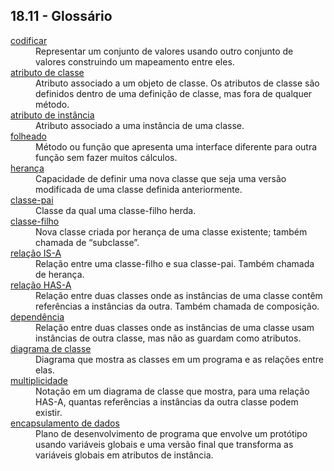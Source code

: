 ## 18.11 - Glossário

<dl>
<dt><a id="glos:codificar" href="#termo:codificar">codificar</a></dt>
<dd>Representar um conjunto de valores usando outro conjunto de valores construindo um mapeamento entre eles.</dd>

<dt><a id="glos:atributo de classe" href="#termo:atributo de classe">atributo de classe</a></dt>
<dd>Atributo associado a um objeto de classe. Os atributos de classe são definidos dentro de uma definição de classe, mas fora de qualquer método.</dd>

<dt><a id="glos:atributo de instância" href="#termo:atributo de instância">atributo de instância</a></dt>
<dd>Atributo associado a uma instância de uma classe.</dd>

<dt><a id="glos:folheado" href="#termo:folheado">folheado</a></dt>
<dd>Método ou função que apresenta uma interface diferente para outra função sem fazer muitos cálculos.</dd>

<dt><a id="glos:herança" href="#termo:herança">herança</a></dt>
<dd>Capacidade de definir uma nova classe que seja uma versão modificada de uma classe definida anteriormente.</dd>

<dt><a id="glos:classe-pai" href="#termo:classe-pai">classe-pai</a></dt>
<dd>Classe da qual uma classe-filho herda.</dd>

<dt><a id="glos:classe-filho" href="#termo:classe-filho">classe-filho</a></dt>
<dd>Nova classe criada por herança de uma classe existente; também chamada de “subclasse”.</dd>

<dt><a id="glos:relação IS-A" href="#termo:relação IS-A">relação IS-A</a></dt>
<dd>Relação entre uma classe-filho e sua classe-pai. Também chamada de herança.</dd>

<dt><a id="glos:relação HAS-A" href="#termo:relação HAS-A">relação HAS-A</a></dt>
<dd>Relação entre duas classes onde as instâncias de uma classe contêm referências a instâncias da outra. Também chamada de composição.</dd>

<dt><a id="glos:dependência" href="#termo:dependência">dependência</a></dt>
<dd>Relação entre duas classes onde as instâncias de uma classe usam instâncias de outra classe, mas não as guardam como atributos.</dd>

<dt><a id="glos:diagrama de classe" href="#termo:diagrama de classe">diagrama de classe</a></dt>
<dd>Diagrama que mostra as classes em um programa e as relações entre elas.</dd>

<dt><a id="glos:multiplicidade" href="#termo:multiplicidade">multiplicidade</a></dt>
<dd>Notação em um diagrama de classe que mostra, para uma relação HAS-A, quantas referências a instâncias da outra classe podem existir.</dd>

<dt><a id="glos:encapsulamento de dados" href="#termo:encapsulamento de dados">encapsulamento de dados</a></dt>
<dd>Plano de desenvolvimento de programa que envolve um protótipo usando variáveis globais e uma versão final que transforma as variáveis globais em atributos de instância.</dd>

</dl>
